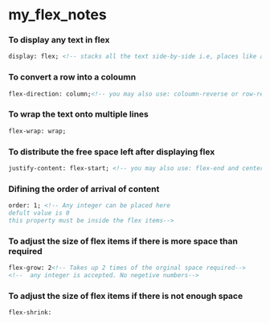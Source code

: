 # my_flex_notes

### To display any text in flex
```html
display: flex; <!-- stacks all the text side-by-side i.e, places like a row -->
```

### To convert a row into a coloumn
```html
flex-direction: column;<!-- you may also use: coloumn-reverse or row-reverse in place of column-->
```

### To wrap the text onto multiple lines
```html
flex-wrap: wrap;
```

### To distribute the free space left after displaying flex
```html
justify-content: flex-start; <!-- you may also use: flex-end and center in place of flex-start-->
```

### Difining the order of arrival of content
```html
order: 1; <!-- Any integer can be placed here
defult value is 0
this property must be inside the flex items-->
```

### To adjust the size of flex items if there is more space than required
```html
flex-grow: 2<!-- Takes up 2 times of the orginal space required--> 
<!--  any integer is accepted. No negetive numbers-->
```

### To adjust the size of flex items if there is not enough space
```html
flex-shrink: 
